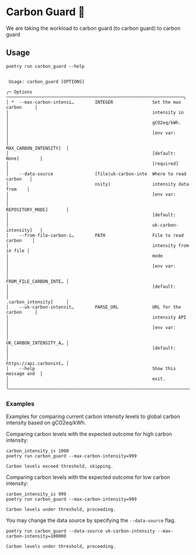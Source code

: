 # Carbon Guard 👮

We are taking the workload to carbon guard (to carbon guard)  to carbon guard


## Usage

```shell,script(name="usage", expected_exit_code=0)
poetry run carbon_guard --help
```

``` ,verify(script_name="usage", stream=stdout)
                                                                                
 Usage: carbon_guard [OPTIONS]                                                  
                                                                                
╭─ Options ────────────────────────────────────────────────────────────────────╮
│ *  --max-carbon-intensi…        INTEGER               Set the max carbon     │
│                                                       intensity in           │
│                                                       gCO2eq/kWh.            │
│                                                       [env var:              │
│                                                       MAX_CARBON_INTENSITY]  │
│                                                       [default: None]        │
│                                                       [required]             │
│    --data-source                [file|uk-carbon-inte  Where to read carbon   │
│                                 nsity]                intensity data from    │
│                                                       [env var:              │
│                                                       REPOSITORY_MODE]       │
│                                                       [default:              │
│                                                       uk-carbon-intensity]   │
│    --from-file-carbon-i…        PATH                  File to read carbon    │
│                                                       intensity from in file │
│                                                       mode                   │
│                                                       [env var:              │
│                                                       FROM_FILE_CARBON_INTE… │
│                                                       [default:              │
│                                                       .carbon_intensity]     │
│    --uk-carbon-intensit…        PARSE_URL             URL for the carbon     │
│                                                       intensity API          │
│                                                       [env var:              │
│                                                       UK_CARBON_INTENSITY_A… │
│                                                       [default:              │
│                                                       https://api.carbonint… │
│    --help                                             Show this message and  │
│                                                       exit.                  │
╰──────────────────────────────────────────────────────────────────────────────╯

```
### Examples
Examples for comparing current carbon intensity levels to global carbon intensity
based on gCO2eq/kWh.

Comparing carbon levels with the expected outcome for high carbon intensity:
```shell,script(name="carbon_check",  expected_exit_code=1)
carbon_intensity_is 1000
poetry run carbon_guard --max-carbon-intensity=999
```

``` ,verify(script_name="carbon_check", stream=stdout)
Carbon levels exceed threshold, skipping.
```

Comparing carbon levels with the expected outcome for low carbon intensity:
```shell,script(name="carbon_check",  expected_exit_code=0)
carbon_intensity_is 999
poetry run carbon_guard --max-carbon-intensity=999
```

``` ,verify(script_name="carbon_check", stream=stdout)
Carbon levels under threshold, proceeding.
```


You may change the data source by specifying the `--data-source` flag.

```shell,script(name="carbon_check",  expected_exit_code=0)
poetry run carbon_guard --data-source uk-carbon-intensity --max-carbon-intensity=100000
```

``` ,verify(script_name="carbon_check", stream=stdout)
Carbon levels under threshold, proceeding.
```